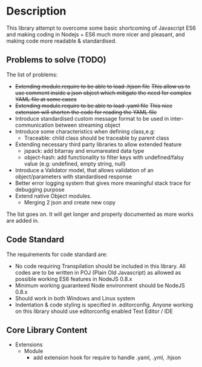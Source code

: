 # Description
This library attempt to overcome some basic shortcoming of Javascript ES6 and making coding in Nodejs + ES6 much more nicer and pleasant, and making code more readable & standardised.

## Problems to solve (TODO)
The list of problems:
* ~~Extending module.require to be able to load .hjson file~~
  ~~This allow us to use comment inside a json object which mitigate the need for complex YAML file at some cases~~
* ~~Extending module.require to be able to load .yaml file~~
  ~~This nice extension will shorten the code for reading the YAML file~~
* Introduce standardised custom message format to be used in inter-communication between streaming object
* Introduce some characteristics when defining class,e.g:
  - Traceable: child class should be traceable by parent class
* Extending necessary third party libraries to allow extended feature
  - jspack: add bitarray and enumareated data type
  - object-hash: add functionality to filter keys with undefined/falsy value (e.g: undefined, empty string, null)
* Introduce a Validator model, that allows validation of an object/parameters with standardised response
* Better error logging system that gives more meaningful stack trace for debugging purpose
* Extend native Object modules.
  - Merging 2 json and create new copy

The list goes on. It will get longer and properly documented as more works are added in.

## Code Standard
The requirements for code standard are:
- No code requiring Transpilation should be included in this library. All codes are to be written in POJ (Plain Old Javascript) as allowed as possible working ES6 features in NodeJS 0.8.x
- Minimum working guaranteed Node environment should be NodeJS 0.8.x
- Should work in both Windows and Linux system
- Indentation & code styling is specified in .editorconfig. Anyone working on this library should use editorconfig enabled Text Editor / IDE

## Core Library Content
* Extensions
  - Module
    - add extension hook for require to handle .yaml, .yml, .hjson
